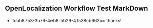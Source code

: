 ## OpenLocalization Workflow Test MarkDown

* fcbb8753-3b76-4eb8-bb29-41538cb663bc 
thanks!



<!--HONumber=Jan16_HO3-->

